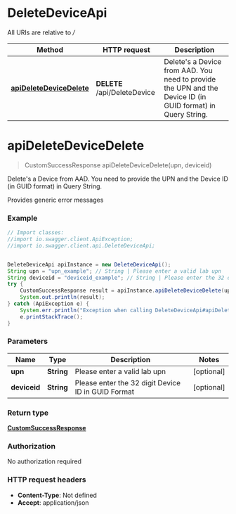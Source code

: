 # DeleteDeviceApi

All URIs are relative to */*

Method | HTTP request | Description
------------- | ------------- | -------------
[**apiDeleteDeviceDelete**](DeleteDeviceApi.md#apiDeleteDeviceDelete) | **DELETE** /api/DeleteDevice | Delete&#x27;s a Device from AAD.   You need to provide the UPN and the Device ID (in GUID format) in Query String.

<a name="apiDeleteDeviceDelete"></a>
# **apiDeleteDeviceDelete**
> CustomSuccessResponse apiDeleteDeviceDelete(upn, deviceid)

Delete&#x27;s a Device from AAD.   You need to provide the UPN and the Device ID (in GUID format) in Query String.

Provides generic error messages

### Example
```java
// Import classes:
//import io.swagger.client.ApiException;
//import io.swagger.client.api.DeleteDeviceApi;


DeleteDeviceApi apiInstance = new DeleteDeviceApi();
String upn = "upn_example"; // String | Please enter a valid lab upn
String deviceid = "deviceid_example"; // String | Please enter the 32 digit Device ID in GUID Format
try {
    CustomSuccessResponse result = apiInstance.apiDeleteDeviceDelete(upn, deviceid);
    System.out.println(result);
} catch (ApiException e) {
    System.err.println("Exception when calling DeleteDeviceApi#apiDeleteDeviceDelete");
    e.printStackTrace();
}
```

### Parameters

Name | Type | Description  | Notes
------------- | ------------- | ------------- | -------------
 **upn** | **String**| Please enter a valid lab upn | [optional]
 **deviceid** | **String**| Please enter the 32 digit Device ID in GUID Format | [optional]

### Return type

[**CustomSuccessResponse**](CustomSuccessResponse.md)

### Authorization

No authorization required

### HTTP request headers

 - **Content-Type**: Not defined
 - **Accept**: application/json

